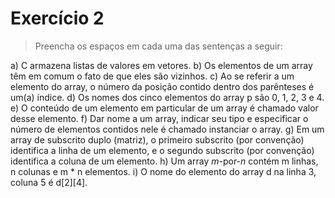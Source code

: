 # Exercício 2
> Preencha os espaços em cada uma das sentenças a seguir:

a) C armazena listas de valores em vetores.
b) Os elementos de um array têm em comum o fato de que eles são vizinhos.
c) Ao se referir a um elemento do array, o número da posição contido dentro dos parênteses é um(a) índice.
d) Os nomes dos cinco elementos do array p são 0, 1, 2, 3 e 4.
e) O conteúdo de um elemento em particular de um array é chamado valor desse elemento.
f) Dar nome a um array, indicar seu tipo e especificar o número de elementos contidos nele é chamado instanciar o array.
g) Em um array de subscrito duplo (matriz), o primeiro subscrito (por convenção) identifica a linha de um elemento, e o segundo subscrito (por convenção) identifica a coluna de um elemento.
h) Um array *m*-por-*n* contém m linhas, n colunas e m * n elementos.
i) O nome do elemento do array d na linha 3, coluna 5 é d[2][4].